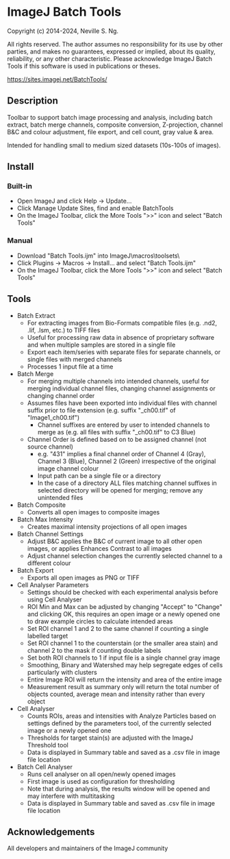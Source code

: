# ImageJ Batch Tools

Copyright (c) 2014-2024, Neville S. Ng.

All rights reserved. The author assumes no responsibility for its use by other parties, and makes no guarantees, expressed or implied, about its quality, reliability, or any other characteristic. Please acknowledge ImageJ Batch Tools if this software is used in publications or theses. 

https://sites.imagej.net/BatchTools/

## Description 

Toolbar to support batch image processing and analysis, including batch extract, batch merge channels, composite conversion, Z-projection, channel B&C and colour adjustment, file export, and cell count, gray value & area.

Intended for handling small to medium sized datasets (10s-100s of images).

## Install

### Built-in

- Open ImageJ and click Help -> Update...
- Click Manage Update Sites, find and enable BatchTools
- On the ImageJ Toolbar, click the More Tools ">>" icon and select "Batch Tools"

### Manual
- Download "Batch Tools.ijm" into ImageJ\macros\toolsets\
- Click Plugins -> Macros -> Install... and select "Batch Tools.ijm"
- On the ImageJ Toolbar, click the More Tools ">>" icon and select "Batch Tools"

## Tools
- Batch Extract
	- For extracting images from Bio-Formats compatible files (e.g. .nd2, .lif, .lsm, etc.) to TIFF files
	- Useful for processing raw data in absence of proprietary software and when multiple samples are stored in a single file
	- Export each item/series with separate files for separate channels, or single files with merged channels
	- Processes 1 input file at a time
- Batch Merge
	- For merging multiple channels into intended channels, useful for merging individual channel files, changing channel assignments or changing channel order
	- Assumes files have been exported into individual files with channel suffix prior to file extension (e.g. suffix "_ch00.tif" of "Image1_ch00.tif")
        - Channel suffixes are entered by user to intended channels to merge as (e.g. all files with suffix "_ch00.tif" to C3 Blue)
	- Channel Order is defined based on to be assigned channel (not source channel)
		- e.g. "431" implies a final channel order of Channel 4 (Gray), Channel 3 (Blue), Channel 2 (Green) irrespective of the original image channel colour
        - Input path can be a single file or a directory 
        - In the case of a directory ALL files matching channel suffixes in selected directory will be opened for merging; remove any unintended files
- Batch Composite
	- Converts all open images to composite images
- Batch Max Intensity
	- Creates maximal intensity projections of all open images
- Batch Channel Settings
	- Adjust B&C applies the B&C of current image to all other open images, or applies Enhances Contrast to all images 
	- Adjust channel selection changes the currently selected channel to a different colour
- Batch Export
	- Exports all open images as PNG or TIFF
- Cell Analyser Parameters
	- Settings should be checked with each experimental analysis before using Cell Analyser
	- ROI Min and Max can be adjusted by changing "Accept" to "Change" and clicking OK, this requires an open image or a newly opened one to draw example circles to calculate intended areas
	- Set ROI channel 1 and 2 to the same channel if counting a single labelled target
	- Set ROI channel 1 to the counterstain (or the smaller area stain) and channel 2 to the mask if counting double labels
	- Set both ROI channels to 1 if input file is a single channel gray image
	- Smoothing, Binary and Watershed may help segregate edges of cells particularly with clusters
	- Entire Image ROI will return the intensity and area of the entire image
	- Measurement result as summary only will return the total number of objects counted, average mean and intensity rather than every object
- Cell Analyser
	- Counts ROIs, areas and intensities with Analyze Particles based on settings defined by the parameters tool, of the currently selected image or a newly opened one
	- Thresholds for target stain(s) are adjusted with the ImageJ Threshold tool
	- Data is displayed in Summary table and saved as a .csv file in image file location
- Batch Cell Analyser 
	- Runs cell analyser on all open/newly opened images
	- First image is used as configuration for thresholding
	- Note that during analysis, the results window will be opened and may interfere with multitasking
	- Data is displayed in Summary table and saved as .csv file in image file location

## Acknowledgements

All developers and maintainers of the ImageJ community

